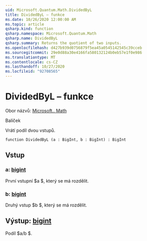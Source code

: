 ```yaml
---
uid: Microsoft.Quantum.Math.DividedByL
title: DividedByL – funkce
ms.date: 10/26/2020 12:00:00 AM
ms.topic: article
qsharp.kind: function
qsharp.namespace: Microsoft.Quantum.Math
qsharp.name: DividedByL
qsharp.summary: Returns the quotient of two inputs.
ms.openlocfilehash: d427b939d0756879f5ea45a0545142545c39cceb
ms.sourcegitcommit: 29e0d88a30e4166fa580132124b0eb57e1f0e986
ms.translationtype: MT
ms.contentlocale: cs-CZ
ms.lasthandoff: 10/27/2020
ms.locfileid: "92708565"
---
```

# <a name="dividedbyl-function"></a>DividedByL – funkce

Obor názvů: [Microsoft.. Math](xref:Microsoft.Quantum.Math)

Balíček [](https://nuget.org/packages/)


Vrátí podíl dvou vstupů.

```qsharp
function DividedByL (a : BigInt, b : BigInt) : BigInt
```


## <a name="input"></a>Vstup

### <a name="a--bigint"></a>a: [bigint](xref:microsoft.quantum.lang-ref.bigint)

První vstupní $a $, který se má rozdělit.


### <a name="b--bigint"></a>b: [bigint](xref:microsoft.quantum.lang-ref.bigint)

Druhý vstup $b $, který se má rozdělit.



## <a name="output--bigint"></a>Výstup: [bigint](xref:microsoft.quantum.lang-ref.bigint)

Podíl $a/b $.